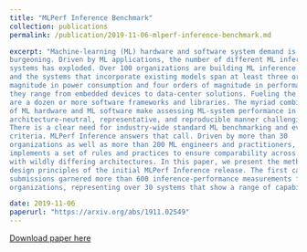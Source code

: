 ```yaml
---
title: "MLPerf Inference Benchmark"
collection: publications
permalink: /publication/2019-11-06-mlperf-inference-benchmark.md

excerpt: "Machine-learning (ML) hardware and software system demand is
burgeoning. Driven by ML applications, the number of different ML inference
systems has exploded. Over 100 organizations are building ML inference chips,
and the systems that incorporate existing models span at least three orders of
magnitude in power consumption and four orders of magnitude in performance;
they range from embedded devices to data-center solutions. Fueling the hardware
are a dozen or more software frameworks and libraries. The myriad combinations
of ML hardware and ML software make assessing ML-system performance in an
architecture-neutral, representative, and reproducible manner challenging.
There is a clear need for industry-wide standard ML benchmarking and evaluation
criteria. MLPerf Inference answers that call. Driven by more than 30
organizations as well as more than 200 ML engineers and practitioners, MLPerf
implements a set of rules and practices to ensure comparability across systems
with wildly differing architectures. In this paper, we present the method and
design principles of the initial MLPerf Inference release. The first call for
submissions garnered more than 600 inference-performance measurements from 14
organizations, representing over 30 systems that show a range of capabilities."

date: 2019-11-06
paperurl: "https://arxiv.org/abs/1911.02549"
---
```


[Download paper here](https://arxiv.org/abs/1911.02549)
